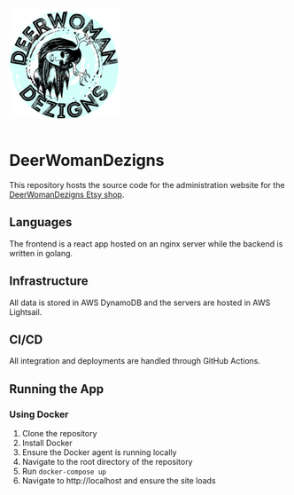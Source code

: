 <img src="web/src/assets/logo.png" alt="logo" width="200"/>
<br /><br />

# DeerWomanDezigns
This repository hosts the source code for the administration website for the [DeerWomanDezigns Etsy shop](https://www.etsy.com/shop/DeerwomanDezigns).

## Languages
The frontend is a react app hosted on an nginx server while the backend is written in golang.

## Infrastructure
All data is stored in AWS DynamoDB and the servers are hosted in AWS Lightsail.

## CI/CD
All integration and deployments are handled through GitHub Actions.

## Running the App

### Using Docker
1. Clone the repository
2. Install Docker
3. Ensure the Docker agent is running locally
4. Navigate to the root directory of the repository
5. Run `docker-compose up`
6. Navigate to http://localhost and ensure the site loads
